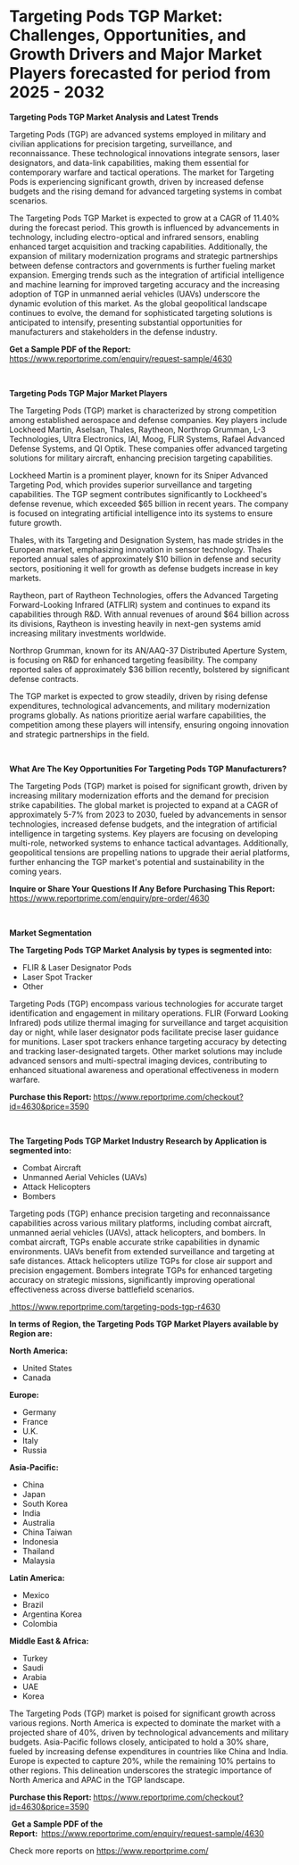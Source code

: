<p><h1>Targeting Pods TGP Market: Challenges, Opportunities, and Growth Drivers and Major Market Players forecasted for period from 2025 - 2032</h1></p><p><strong>Targeting Pods TGP Market Analysis and Latest Trends</strong></p>
<p><p>Targeting Pods (TGP) are advanced systems employed in military and civilian applications for precision targeting, surveillance, and reconnaissance. These technological innovations integrate sensors, laser designators, and data-link capabilities, making them essential for contemporary warfare and tactical operations. The market for Targeting Pods is experiencing significant growth, driven by increased defense budgets and the rising demand for advanced targeting systems in combat scenarios.</p><p>The Targeting Pods TGP Market is expected to grow at a CAGR of 11.40% during the forecast period. This growth is influenced by advancements in technology, including electro-optical and infrared sensors, enabling enhanced target acquisition and tracking capabilities. Additionally, the expansion of military modernization programs and strategic partnerships between defense contractors and governments is further fueling market expansion. Emerging trends such as the integration of artificial intelligence and machine learning for improved targeting accuracy and the increasing adoption of TGP in unmanned aerial vehicles (UAVs) underscore the dynamic evolution of this market. As the global geopolitical landscape continues to evolve, the demand for sophisticated targeting solutions is anticipated to intensify, presenting substantial opportunities for manufacturers and stakeholders in the defense industry.</p></p>
<p><strong>Get a Sample PDF of the Report:&nbsp;</strong> <a href="https://www.reportprime.com/enquiry/request-sample/4630?utm_campaign=1126&utm_medium=2&utm_source=Github&utm_content=ia&utm_term=19032025&utm_id=targeting-pods-tgp">https://www.reportprime.com/enquiry/request-sample/4630</a></p>
<p>&nbsp;</p>
<p><strong>Targeting Pods TGP Major Market Players</strong></p>
<p><p>The Targeting Pods (TGP) market is characterized by strong competition among established aerospace and defense companies. Key players include Lockheed Martin, Aselsan, Thales, Raytheon, Northrop Grumman, L-3 Technologies, Ultra Electronics, IAI, Moog, FLIR Systems, Rafael Advanced Defense Systems, and QI Optik. These companies offer advanced targeting solutions for military aircraft, enhancing precision targeting capabilities.</p><p>Lockheed Martin is a prominent player, known for its Sniper Advanced Targeting Pod, which provides superior surveillance and targeting capabilities. The TGP segment contributes significantly to Lockheed's defense revenue, which exceeded $65 billion in recent years. The company is focused on integrating artificial intelligence into its systems to ensure future growth.</p><p>Thales, with its Targeting and Designation System, has made strides in the European market, emphasizing innovation in sensor technology. Thales reported annual sales of approximately $10 billion in defense and security sectors, positioning it well for growth as defense budgets increase in key markets.</p><p>Raytheon, part of Raytheon Technologies, offers the Advanced Targeting Forward-Looking Infrared (ATFLIR) system and continues to expand its capabilities through R&D. With annual revenues of around $64 billion across its divisions, Raytheon is investing heavily in next-gen systems amid increasing military investments worldwide.</p><p>Northrop Grumman, known for its AN/AAQ-37 Distributed Aperture System, is focusing on R&D for enhanced targeting feasibility. The company reported sales of approximately $36 billion recently, bolstered by significant defense contracts.</p><p>The TGP market is expected to grow steadily, driven by rising defense expenditures, technological advancements, and military modernization programs globally. As nations prioritize aerial warfare capabilities, the competition among these players will intensify, ensuring ongoing innovation and strategic partnerships in the field.</p></p>
<p>&nbsp;</p>
<p><strong>What Are The Key Opportunities For Targeting Pods TGP Manufacturers?</strong></p>
<p><p>The Targeting Pods (TGP) market is poised for significant growth, driven by increasing military modernization efforts and the demand for precision strike capabilities. The global market is projected to expand at a CAGR of approximately 5-7% from 2023 to 2030, fueled by advancements in sensor technologies, increased defense budgets, and the integration of artificial intelligence in targeting systems. Key players are focusing on developing multi-role, networked systems to enhance tactical advantages. Additionally, geopolitical tensions are propelling nations to upgrade their aerial platforms, further enhancing the TGP market's potential and sustainability in the coming years.</p></p>
<p><strong>Inquire or Share Your Questions If Any Before Purchasing This Report:</strong> <a href="https://www.reportprime.com/enquiry/pre-order/4630?utm_campaign=1126&utm_medium=2&utm_source=Github&utm_content=ia&utm_term=19032025&utm_id=targeting-pods-tgp">https://www.reportprime.com/enquiry/pre-order/4630</a></p>
<p>&nbsp;</p>
<p><strong>Market Segmentation</strong></p>
<p><strong>The Targeting Pods TGP Market Analysis by types is segmented into:</strong></p>
<p><ul><li>FLIR & Laser Designator Pods</li><li>Laser Spot Tracker</li><li>Other</li></ul></p>
<p><p>Targeting Pods (TGP) encompass various technologies for accurate target identification and engagement in military operations. FLIR (Forward Looking Infrared) pods utilize thermal imaging for surveillance and target acquisition day or night, while laser designator pods facilitate precise laser guidance for munitions. Laser spot trackers enhance targeting accuracy by detecting and tracking laser-designated targets. Other market solutions may include advanced sensors and multi-spectral imaging devices, contributing to enhanced situational awareness and operational effectiveness in modern warfare.</p></p>
<p><strong>Purchase this Report:&nbsp;</strong><a href="https://www.reportprime.com/checkout?id=4630&price=3590&utm_campaign=1126&utm_medium=2&utm_source=Github&utm_content=ia&utm_term=19032025&utm_id=targeting-pods-tgp">https://www.reportprime.com/checkout?id=4630&price=3590</a></p>
<p>&nbsp;</p>
<p><strong>The Targeting Pods TGP Market Industry Research by Application is segmented into:</strong></p>
<p><ul><li>Combat Aircraft</li><li>Unmanned Aerial Vehicles (UAVs)</li><li>Attack Helicopters</li><li>Bombers</li></ul></p>
<p><p>Targeting pods (TGP) enhance precision targeting and reconnaissance capabilities across various military platforms, including combat aircraft, unmanned aerial vehicles (UAVs), attack helicopters, and bombers. In combat aircraft, TGPs enable accurate strike capabilities in dynamic environments. UAVs benefit from extended surveillance and targeting at safe distances. Attack helicopters utilize TGPs for close air support and precision engagement. Bombers integrate TGPs for enhanced targeting accuracy on strategic missions, significantly improving operational effectiveness across diverse battlefield scenarios.</p></p>
<p><a href="https://www.reportprime.com/targeting-pods-tgp-r4630?utm_campaign=1126&utm_medium=2&utm_source=Github&utm_content=ia&utm_term=19032025&utm_id=targeting-pods-tgp">&nbsp;https://www.reportprime.com/targeting-pods-tgp-r4630</a></p>
<p><strong>In terms of Region, the Targeting Pods TGP Market Players available by Region are:</strong></p>
<p>
    <p> <strong> North America: </strong>
        <ul>
            <li>United States</li>
            <li>Canada</li>
        </ul>
        </p> 
    <p> <strong> Europe: </strong>
        <ul>
            <li>Germany</li>
            <li>France</li>
            <li>U.K.</li>
            <li>Italy</li>
            <li>Russia</li>
        </ul>
        </p> 
    <p> <strong> Asia-Pacific: </strong>
        <ul>
            <li>China</li>
            <li>Japan</li>
            <li>South Korea</li>
            <li>India</li>
            <li>Australia</li>
            <li>China Taiwan</li>
            <li>Indonesia</li>
            <li>Thailand</li>
            <li>Malaysia</li>
        </ul>
        </p> 
    <p> <strong> Latin America: </strong>
        <ul>
            <li>Mexico</li>
            <li>Brazil</li>
            <li>Argentina Korea</li>
            <li>Colombia</li>
        </ul>
        </p> 
    <p> <strong> Middle East & Africa: </strong>
        <ul>
            <li>Turkey</li>
            <li>Saudi</li>
            <li>Arabia</li>
            <li>UAE</li>
            <li>Korea</li>
        </ul>
    </p>
    </p>
<p><p>The Targeting Pods (TGP) market is poised for significant growth across various regions. North America is expected to dominate the market with a projected share of 40%, driven by technological advancements and military budgets. Asia-Pacific follows closely, anticipated to hold a 30% share, fueled by increasing defense expenditures in countries like China and India. Europe is expected to capture 20%, while the remaining 10% pertains to other regions. This delineation underscores the strategic importance of North America and APAC in the TGP landscape.</p></p>
<p><strong>Purchase this Report: </strong><a href="https://www.reportprime.com/checkout?id=4630&price=3590&utm_campaign=1126&utm_medium=2&utm_source=Github&utm_content=ia&utm_term=19032025&utm_id=targeting-pods-tgp">https://www.reportprime.com/checkout?id=4630&price=3590</a></p>
<p>&nbsp;<strong>Get a Sample PDF of the Report:&nbsp;&nbsp;</strong><a href="https://www.reportprime.com/enquiry/request-sample/4630?utm_campaign=1126&utm_medium=2&utm_source=Github&utm_content=ia&utm_term=19032025&utm_id=targeting-pods-tgp">https://www.reportprime.com/enquiry/request-sample/4630</a></p>
<p><strong></strong></p>
<p>Check more reports on <a href="https://www.reportprime.com/?utm_campaign=1126&utm_medium=2&utm_source=Github&utm_content=ia&utm_term=19032025&utm_id=targeting-pods-tgp">https://www.reportprime.com/</a></p>